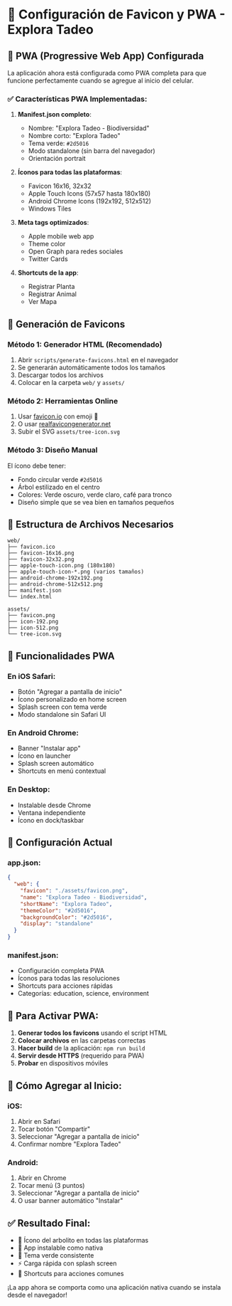 # 🌳 Configuración de Favicon y PWA - Explora Tadeo

## 📱 PWA (Progressive Web App) Configurada

La aplicación ahora está configurada como PWA completa para que funcione perfectamente cuando se agregue al inicio del celular.

### ✅ Características PWA Implementadas:

1. **Manifest.json completo**:
   - Nombre: "Explora Tadeo - Biodiversidad"
   - Nombre corto: "Explora Tadeo"
   - Tema verde: `#2d5016`
   - Modo standalone (sin barra del navegador)
   - Orientación portrait

2. **Íconos para todas las plataformas**:
   - Favicon 16x16, 32x32
   - Apple Touch Icons (57x57 hasta 180x180)
   - Android Chrome Icons (192x192, 512x512)
   - Windows Tiles

3. **Meta tags optimizados**:
   - Apple mobile web app
   - Theme color
   - Open Graph para redes sociales
   - Twitter Cards

4. **Shortcuts de la app**:
   - Registrar Planta
   - Registrar Animal
   - Ver Mapa

## 🎨 Generación de Favicons

### Método 1: Generador HTML (Recomendado)
1. Abrir `scripts/generate-favicons.html` en el navegador
2. Se generarán automáticamente todos los tamaños
3. Descargar todos los archivos
4. Colocar en la carpeta `web/` y `assets/`

### Método 2: Herramientas Online
1. Usar [favicon.io](https://favicon.io/emoji-favicons/deciduous-tree/) con emoji 🌳
2. O usar [realfavicongenerator.net](https://realfavicongenerator.net/)
3. Subir el SVG `assets/tree-icon.svg`

### Método 3: Diseño Manual
El ícono debe tener:
- Fondo circular verde `#2d5016`
- Árbol estilizado en el centro
- Colores: Verde oscuro, verde claro, café para tronco
- Diseño simple que se vea bien en tamaños pequeños

## 📁 Estructura de Archivos Necesarios

```
web/
├── favicon.ico
├── favicon-16x16.png
├── favicon-32x32.png
├── apple-touch-icon.png (180x180)
├── apple-touch-icon-*.png (varios tamaños)
├── android-chrome-192x192.png
├── android-chrome-512x512.png
├── manifest.json
└── index.html

assets/
├── favicon.png
├── icon-192.png
├── icon-512.png
└── tree-icon.svg
```

## 🚀 Funcionalidades PWA

### En iOS Safari:
- Botón "Agregar a pantalla de inicio"
- Ícono personalizado en home screen
- Splash screen con tema verde
- Modo standalone sin Safari UI

### En Android Chrome:
- Banner "Instalar app"
- Ícono en launcher
- Splash screen automático
- Shortcuts en menú contextual

### En Desktop:
- Instalable desde Chrome
- Ventana independiente
- Ícono en dock/taskbar

## 🎯 Configuración Actual

### app.json:
```json
{
  "web": {
    "favicon": "./assets/favicon.png",
    "name": "Explora Tadeo - Biodiversidad",
    "shortName": "Explora Tadeo",
    "themeColor": "#2d5016",
    "backgroundColor": "#2d5016",
    "display": "standalone"
  }
}
```

### manifest.json:
- Configuración completa PWA
- Íconos para todas las resoluciones
- Shortcuts para acciones rápidas
- Categorías: education, science, environment

## 🔧 Para Activar PWA:

1. **Generar todos los favicons** usando el script HTML
2. **Colocar archivos** en las carpetas correctas
3. **Hacer build** de la aplicación: `npm run build`
4. **Servir desde HTTPS** (requerido para PWA)
5. **Probar** en dispositivos móviles

## 📱 Cómo Agregar al Inicio:

### iOS:
1. Abrir en Safari
2. Tocar botón "Compartir"
3. Seleccionar "Agregar a pantalla de inicio"
4. Confirmar nombre "Explora Tadeo"

### Android:
1. Abrir en Chrome
2. Tocar menú (3 puntos)
3. Seleccionar "Agregar a pantalla de inicio"
4. O usar banner automático "Instalar"

## ✅ Resultado Final:

- 🌳 Ícono del arbolito en todas las plataformas
- 📱 App instalable como nativa
- 🎨 Tema verde consistente
- ⚡ Carga rápida con splash screen
- 🔗 Shortcuts para acciones comunes

¡La app ahora se comporta como una aplicación nativa cuando se instala desde el navegador!
